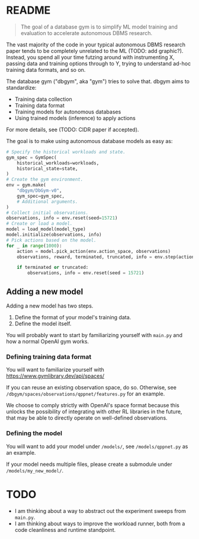 # README

> The goal of a database gym is to simplify ML model training and evaluation
> to accelerate autonomous DBMS research.

The vast majority of the code in your typical autonomous DBMS research paper tends
to be completely unrelated to the ML (TODO: add graphic?).
Instead, you spend all your time futzing around with instrumenting X, passing data
and training options through to Y, trying to understand ad-hoc training data formats,
and so on.

The database gym ("dbgym", aka "gym") tries to solve that. dbgym aims to standardize:

- Training data collection
- Training data format
- Training models for autonomous databases
- Using trained models (inference) to apply actions

For more details, see (TODO: CIDR paper if accepted).

The goal is to make using autonomous database models as easy as:

```python
# Specify the historical workloads and state.
gym_spec = GymSpec(
    historical_workloads=workloads,
    historical_state=state,
)
# Create the gym environment.
env = gym.make(
    "dbgym/DbGym-v0",
    gym_spec=gym_spec,
    # Additional arguments.
)
# Collect initial observations.
observations, info = env.reset(seed=15721)
# Create or load a model.
model = load_model(model_type)
model.initialize(observations, info)
# Pick actions based on the model.
for _ in range(1000):
    action = model.pick_action(env.action_space, observations)
    observations, reward, terminated, truncated, info = env.step(action)

    if terminated or truncated:
        observations, info = env.reset(seed = 15721)
```

## Adding a new model

Adding a new model has two steps.

1. Define the format of your model's training data.
2. Define the model itself.

You will probably want to start by familiarizing yourself with `main.py` and how a normal OpenAI gym works.

### Defining training data format

You will want to familiarize yourself with https://www.gymlibrary.dev/api/spaces/

If you can reuse an existing observation space, do so.
Otherwise, see `/dbgym/spaces/observations/qppnet/features.py` for an example.

We choose to comply strictly with OpenAI's space format because this unlocks the possibility of
integrating with other RL libraries in the future, that may be able to directly operate on
well-defined observations.

### Defining the model

You will want to add your model under `/models/`, see `/models/qppnet.py` as an example.

If your model needs multiple files, please create a submodule under `/models/my_new_model/`.


# TODO

- I am thinking about a way to abstract out the experiment sweeps from `main.py`.
- I am thinking about ways to improve the workload runner, both from a code cleanliness and runtime standpoint.